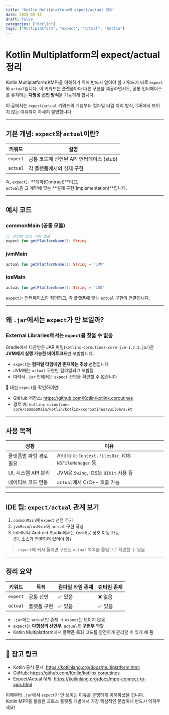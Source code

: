 ```yaml
---
title: "Kotlin Multiplatform의 expect/actual 정리"
date: 2025-03-13
draft: false
categories: ["Kotlin"]
tags: ["Multiplatform", "expect", "actual", "Kotlin"]
---
```



# Kotlin Multiplatform의 expect/actual 정리

Kotlin Multiplatform(KMP)을 이해하기 위해 반드시 알아야 할 키워드가 바로 `expect`와 `actual`입니다. 이 키워드는 플랫폼마다 다른 구현을 제공하면서도, 공통 인터페이스를 유지하는 **다형성 선언 방식**을 가능하게 합니다.

이 글에서는 `expect`/`actual` 키워드의 개념부터 컴파일 타임 처리 방식, IDE에서 보이지 않는 이유까지 자세히 설명합니다.

---

## 기본 개념: `expect`와 `actual`이란?

| 키워드 | 설명 |
|--------|------|
| `expect` | 공통 코드에 선언된 API 인터페이스 (stub) |
| `actual` | 각 플랫폼에서의 실제 구현 |

즉, `expect`는 **계약(Contract)**이고,  
`actual`은 그 계약에 맞는 **실제 구현(Implementation)**입니다.

---

## 예시 코드

### commonMain (공통 모듈)

```kotlin
// 선언만 있고 구현 없음
expect fun getPlatformName(): String
```

### jvmMain

```kotlin
actual fun getPlatformName(): String = "JVM"
```

### iosMain

```kotlin
actual fun getPlatformName(): String = "iOS"
```

`expect`는 인터페이스만 정의하고, 각 플랫폼에 맞는 `actual` 구현이 연결됩니다.

---

## 왜 `.jar`에서는 `expect`가 안 보일까?

### External Libraries에서는 `expect`를 찾을 수 없음

Gradle에서 다운받은 JAR 파일(`kotlinx-coroutines-core-jvm-1.7.3.jar`)은 **JVM에서 실행 가능한 바이트코드**만 포함합니다.

- `expect`는 **컴파일 타임에만 존재하는 추상 선언**입니다
- JVM에는 `actual` 구현만 컴파일되고 포함됨
- 따라서 `.jar` 안에서는 `expect` 선언을 확인할 수 없습니다

🔎 대신 `expect`를 확인하려면:

- GitHub 저장소: https://github.com/Kotlin/kotlinx.coroutines
- 경로 예: `kotlinx-coroutines-core/commonMain/kotlin/kotlinx/coroutines/Builders.kt`

---

## 사용 목적

| 상황 | 이유 |
|------|------|
| 플랫폼별 파일 경로 필요 | Android: `Context.filesDir`, iOS: `NSFileManager` 등 |
| UI, 시스템 API 분리 | JVM은 `Swing`, iOS는 `UIKit` 사용 등 |
| 네이티브 코드 연동 | `actual`에서 C/C++ 호출 가능 |

---

## IDE 팁: `expect/actual` 관계 보기

1. `commonMain`에 `expect` 선언 추가  
2. `jvmMain`/`iosMain`에 `actual` 구현 작성  
3. IntelliJ나 Android Studio에서는 `Cmd+B`로 상호 이동 가능  
   (단, 소스가 연결되어 있어야 함)

> `expect`에 커서 올리면 구현된 `actual` 목록을 툴팁으로 확인할 수 있음

---

## 정리 요약

| 키워드 | 목적 | 컴파일 타임 존재 | 런타임 존재 |
|--------|------|------------------|--------------|
| `expect` | 공통 선언 | ✅ 있음 | ❌ 없음 |
| `actual` | 플랫폼 구현 | ✅ 있음 | ✅ 있음 |

- `.jar`에는 `actual`만 존재 → `expect`는 보이지 않음
- `expect`는 **다형성의 선언부**, `actual`은 **구현부** 역할
- Kotlin Multiplatform에서 플랫폼 특화 코드를 안전하게 관리할 수 있게 해 줌

---

## 🔗 참고 링크

- Kotlin 공식 문서: https://kotlinlang.org/docs/multiplatform.html
- GitHub: https://github.com/Kotlin/kotlinx.coroutines
- Expect/Actual 예제: https://kotlinlang.org/docs/mpp-connect-to-apis.html

이제부터 `.jar`에서 `expect`가 안 보이는 이유를 분명하게 이해하셨을 겁니다.  
Kotlin MPP를 활용한 크로스 플랫폼 개발에서 가장 핵심적인 문법이니 반드시 익혀두세요!
